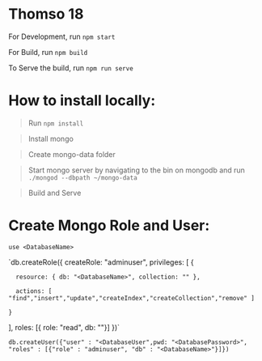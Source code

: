 # Thomso 18

For Development, run `npm start`

For Build, run `npm build`

To Serve the build, run `npm run serve`

# How to install locally:
  > Run `npm install`

  > Install mongo

  > Create mongo-data folder

  > Start mongo server by navigating to the bin on mongodb and run `./mongod --dbpath ~/mongo-data`

  > Build and Serve

# Create Mongo Role and User:

`use <DatabaseName>`

`db.createRole({
  createRole: "adminuser",
  privileges: [
    {

      resource: { db: "<DatabaseName>", collection: "" },

      actions: [ "find","insert","update","createIndex","createCollection","remove" ]

    }
  ],
  roles: [{ role: "read", db: "<DatabaseName>"}]
})`

`db.createUser({"user" : "<DatabaseUser",pwd: "<DatabasePassword>", "roles" : [{"role" : "adminuser", "db" : "<DatabaseName>"}]})`
